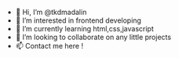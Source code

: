 - 👋 Hi, I’m @tkdmadalin
- 👀 I’m interested in frontend developing
- 🌱 I’m currently learning html,css,javascript
- 💞️ I’m looking to collaborate on any little projects
- 📫 Contact me here !
